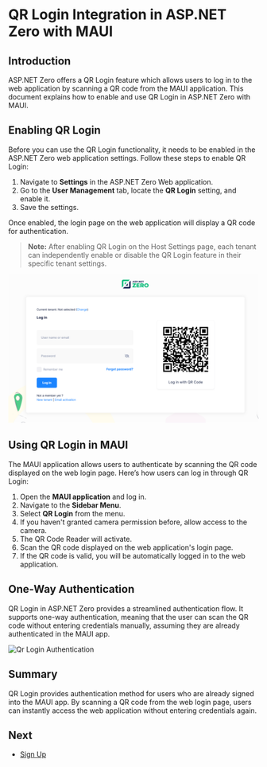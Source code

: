 # QR Login Integration in ASP.NET Zero with MAUI

## Introduction
 ASP.NET Zero offers a QR Login feature which allows users to log in to the web application by scanning a QR code from the MAUI application. This document explains how to enable and use QR Login in ASP.NET Zero with MAUI.

## Enabling QR Login
Before you can use the QR Login functionality, it needs to be enabled in the ASP.NET Zero web application settings. Follow these steps to enable QR Login:

1. Navigate to **Settings** in the ASP.NET Zero Web application.
2. Go to the **User Management** tab, locate the **QR Login** setting, and enable it.
3. Save the settings.

Once enabled, the login page on the web application will display a QR code for authentication.

> **Note:** After enabling QR Login on the Host Settings page, each tenant can independently enable or disable the QR Login feature in their specific tenant settings.

![Qr Code on Login Page](images/login-page-with-qr-login.png)

## Using QR Login in MAUI
The MAUI application allows users to authenticate by scanning the QR code displayed on the web login page. Here’s how users can log in through QR Login:

1. Open the **MAUI application** and log in.
2. Navigate to the **Sidebar Menu**.
3. Select **QR Login** from the menu.
4. If you haven't granted camera permission before, allow access to the camera.
5. The QR Code Reader will activate.
6. Scan the QR code displayed on the web application's login page.
7. If the QR code is valid, you will be automatically logged in to the web application.

## One-Way Authentication
QR Login in ASP.NET Zero provides a streamlined authentication flow. It supports one-way authentication, meaning that the user can scan the QR code without entering credentials manually, assuming they are already authenticated in the MAUI app.

![Qr Login Authentication](images/qr-login-authentication.gif)

## Summary
QR Login provides authentication method for users who are already signed into the MAUI app. By scanning a QR code from the web login page, users can instantly access the web application without entering credentials again. 

## Next

- [Sign Up](Features-Angular-Sign-Up)